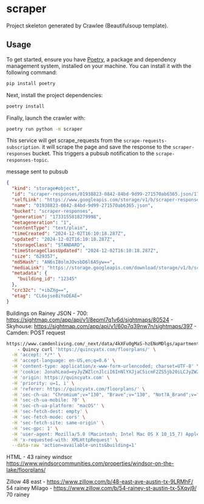 # scraper

Project skeleton generated by Crawlee (Beautifulsoup template).

## Usage

To get started, ensure you have [Poetry](https://python-poetry.org/), a package and dependency management system, installed on your machine. You can install it with the following command:

```sh
pip install poetry
```

Next, install the project dependencies:

```sh
poetry install
```

Finally, launch the crawler with:

```sh
poetry run python -m scraper
```

This service will get scrape_requests from the `scrape-requests-subscription`. it will scrape the page and save the response to the `scraper-responses` bucket. This triggers a pubsub notification to the `scrape-responses-topic`.



message sent to pubsub
```json
{
  "kind": "storage#object",
  "id": "scraper-responses/01938823-0842-84bd-9d99-271570ab6365.json/1733155818279998",
  "selfLink": "https://www.googleapis.com/storage/v1/b/scraper-responses/o/01938823-0842-84bd-9d99-271570ab6365.json",
  "name": "01938823-0842-84bd-9d99-271570ab6365.json",
  "bucket": "scraper-responses",
  "generation": "1733155818279998",
  "metageneration": "1",
  "contentType": "text/plain",
  "timeCreated": "2024-12-02T16:10:18.287Z",
  "updated": "2024-12-02T16:10:18.287Z",
  "storageClass": "STANDARD",
  "timeStorageClassUpdated": "2024-12-02T16:10:18.287Z",
  "size": "629357",
  "md5Hash": "AN6sI8olmJOvsbD6l6ASyw==",
  "mediaLink": "https://storage.googleapis.com/download/storage/v1/b/scraper-responses/o/01938823-0842-84bd-9d99-271570ab6365.json?generation=1733155818279998&alt=media",
  "metadata": {
    "building_id": "12345"
  },
  "crc32c": "+ibZXg==",
  "etag": "CL6ojse8iYoDEAE="
}
```


Buildings on Rainey
JSON
	- 700: https://sightmap.com/app/api/v1/8epml7q1v6d/sightmaps/80524
	- Skyhouse: https://sightmap.com/app/api/v1/60p7q39nw7n/sightmaps/397
	- Camden: POST request

```bash
https://www.camdenliving.com/_next/data/4kXFu0gMaS-hzENoMDlgs/apartments/austin-tx/camden-rainey-street/available-apartments.json?citySlug=austin-tx&communitySlug=camden-rainey-street
	- Quincy curl 'https://quincyatx.com/floorplans/' \
  -H 'accept: */*' \
  -H 'accept-language: en-US,en;q=0.6' \
  -H 'content-type: application/x-www-form-urlencoded; charset=UTF-8' \
  -H 'cookie: JonahLead=eyJyZWZlcnJlciI6InNlYXJjaC5icmF2ZS5jb20iLCJyZWZlcnJlcl91cmxfcXVlcnlzdHJpbmciOm51bGwsImN1cnJlbnRfdXJsX3F1ZXJ5c3RyaW5nIjoiIiwicHJvcGVydHlfaWRfaW5zdGFsbGVkIjp0cnVlfQ%3D%3D; PHPSESSID=41519e868bc35ec6838af82ccf810755' \
  -H 'origin: https://quincyatx.com' \
  -H 'priority: u=1, i' \
  -H 'referer: https://quincyatx.com/floorplans/' \
  -H 'sec-ch-ua: "Chromium";v="130", "Brave";v="130", "Not?A_Brand";v="99"' \
  -H 'sec-ch-ua-mobile: ?0' \
  -H 'sec-ch-ua-platform: "macOS"' \
  -H 'sec-fetch-dest: empty' \
  -H 'sec-fetch-mode: cors' \
  -H 'sec-fetch-site: same-origin' \
  -H 'sec-gpc: 1' \
  -H 'user-agent: Mozilla/5.0 (Macintosh; Intel Mac OS X 10_15_7) AppleWebKit/537.36 (KHTML, like Gecko) Chrome/130.0.0.0 Safari/537.36' \
  -H 'x-requested-with: XMLHttpRequest' \
  --data-raw 'action=available-units&building=1'
```

HTML
	- 43 rainey windsor https://www.windsorcommunities.com/properties/windsor-on-the-lake/floorplans/

Zillow
48 east - https://www.zillow.com/b/48-east-ave-austin-tx-9LRMhF/
54 rainey Milago - https://www.zillow.com/b/54-rainey-st-austin-tx-5Xqvj9/
70 rainey
